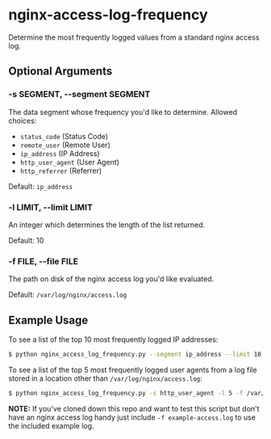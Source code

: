 # nginx-access-log-frequency

Determine the most frequently logged values from a standard nginx access log.

## Optional Arguments

### -s SEGMENT, --segment SEGMENT
                        
The data segment whose frequency you'd like to determine. Allowed choices:

* `status_code` (Status Code)
* `remote_user` (Remote User)
* `ip_address` (IP Address)
* `http_user_agent` (User Agent)
* `http_referrer` (Referrer)

Default: `ip_address`

### -l LIMIT, --limit LIMIT

An integer which determines the length of the list returned.

Default: 10

### -f FILE, --file FILE

The path on disk of the nginx access log you'd like evaluated.

Default: `/var/log/nginx/access.log`

## Example Usage

To see a list of the top 10 most frequently logged IP addresses:

```bash
$ python nginx_access_log_frequency.py --segment ip_address --limit 10
```

To see a list of the top 5 most frequently logged user agents from a log file stored in a location other than `/var/log/nginx/access.log`:

```bash
$ python nginx_access_log_frequency.py -s http_user_agent -l 5 -f /var/log/custom-log-location/access.log
```

**NOTE:** If you've cloned down this repo and want to test this script but don't have an nginx access log handy just include `-f example-access.log` to use the included example log.




